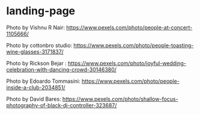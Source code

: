 # landing-page

Photo by Vishnu R Nair: https://www.pexels.com/photo/people-at-concert-1105666/

Photo by cottonbro studio: https://www.pexels.com/photo/people-toasting-wine-glasses-3171837/

Photo by Rickson Bejar : https://www.pexels.com/photo/joyful-wedding-celebration-with-dancing-crowd-30146380/

Photo by Edoardo Tommasini: https://www.pexels.com/photo/people-inside-a-club-2034851/

Photo by David Bares: https://www.pexels.com/photo/shallow-focus-photography-of-black-dj-controller-323687/
